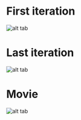 # First iteration

![alt tab](https://user-images.githubusercontent.com/26437161/27961977-c2b57d10-6330-11e7-9cca-c263420e438a.png)

# Last iteration

![alt tab](https://user-images.githubusercontent.com/26437161/27961981-c698e7b4-6330-11e7-941a-9c88342fc3b5.png)

# Movie

![alt tab](https://user-images.githubusercontent.com/26437161/27961985-c8fb218e-6330-11e7-9548-ef0e3bc58e35.gif)
